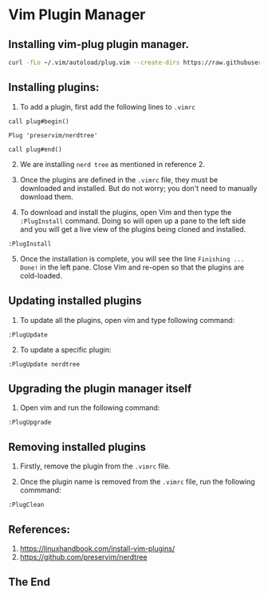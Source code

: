 # Vim Plugin Manager

## Installing vim-plug plugin manager.

```sh
curl -fLo ~/.vim/autoload/plug.vim --create-dirs https://raw.githubusercontent.com/junegunn/vim-plug/master/plug.vim
```

## Installing plugins:

1. To add a plugin, first add the following lines to `.vimrc`

```vim
call plug#begin()

Plug 'preservim/nerdtree'

call plug#end()
```

2. We are installing `nerd tree` as mentioned in reference 2.

3. Once the plugins are defined in the `.vimrc` file, they must be downloaded and installed. But do not worry; you don't need to manually download them.

4. To download and install the plugins, open Vim and then type the `:PlugInstall` command. Doing so will open up a pane to the left side and you will get a live view of the plugins being cloned and installed.

```vim
:PlugInstall
```

5. Once the installation is complete, you will see the line `Finishing ... Done!` in the left pane. Close Vim and re-open so that the plugins are cold-loaded.

## Updating installed plugins

1. To update all the plugins, open vim and type following command:

```vim
:PlugUpdate
```

2. To update a specific plugin:

```vim
:PlugUpdate nerdtree 
```

## Upgrading the plugin manager itself

1. Open vim and run the following command:

```vim
:PlugUpgrade
```

## Removing installed plugins

1. Firstly, remove the plugin from the `.vimrc` file.

2. Once the plugin name is removed from the `.vimrc` file, run the following commmand:

```vim
:PlugClean
```

## References:

1. https://linuxhandbook.com/install-vim-plugins/
2. https://github.com/preservim/nerdtree

## The End

